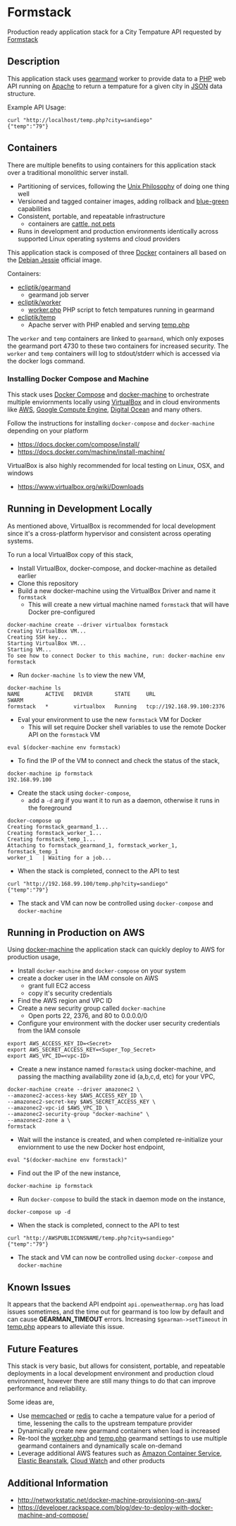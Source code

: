 # Formstack
Production ready application stack for a City Tempature API requested by [Formstack](http://formstack.com)

## Description

This application stack uses [gearmand](http://gearman.org/) worker to provide data to a [PHP](http://www.php.net) web API running on [Apache](https://www.apache.org/) to return a tempature for a given city in [JSON](http://json.org/) data structure.

Example API Usage:
```
curl "http://localhost/temp.php?city=sandiego"
{"temp":"79"}
```

## Containers

There are multiple benefits to using containers for this application stack over a traditional monolithic server install.

- Partitioning of services, following the [Unix Philosophy](http://www.catb.org/esr/writings/taoup/html/ch01s06.html) of doing one thing well
- Versioned and tagged container images, adding rollback and [blue-green](https://blog.codeship.com/easy-blue-green-deployments-on-amazon-ec2-container-service/) capabilities
- Consistent, portable, and repeatable infrastructure
  - containers are [cattle, not pets](https://blog.engineyard.com/2014/pets-vs-cattle)
- Runs in development and production environments identically across supported Linux operating systems and cloud providers

This application stack is composed of three [Docker](https://www.docker.com/) containers all based on the [Debian Jessie](https://hub.docker.com/_/debian/) official image.

Containers:
- [ecliptik/gearmand](https://hub.docker.com/r/ecliptik/gearmand/)
  - gearmand job server
- [ecliptik/worker](https://hub.docker.com/r/ecliptik/worker/)
  - [worker.php](worker/worker.php) PHP script to fetch tempatures running in gearmand
- [ecliptik/temp](https://hub.docker.com/r/ecliptik/temp/)
  - Apache server with PHP enabled and serving [temp.php](temp/temp.php)

The `worker` and `temp` containers are linked to `gearmand`, which only exposes the gearmand port 4730 to these two containers for increased security. The `worker` and `temp` containers will log to stdout/stderr which is  accessed via the docker logs command.

### Installing Docker Compose and Machine

This stack uses [Docker Compose](https://docs.docker.com/compose/) and [docker-machine](https://docs.docker.com/machine/) to orchestrate multiple enviornments locally using [VirtualBox](https://www.virtualbox.org/) and in cloud environments like [AWS](https://aws.amazon.com), [Google Compute Engine](https://cloud.google.com/compute/), [Digital Ocean](https://www.digitalocean.com/) and many others.

Follow the instructions for installing `docker-compose` and `docker-machine` depending on your platform

- https://docs.docker.com/compose/install/
- https://docs.docker.com/machine/install-machine/

VirtualBox is also highly recommended for local testing on Linux, OSX, and windows

- https://www.virtualbox.org/wiki/Downloads

## Running in Development Locally

As mentioned above, VirtualBox is recommended for local development since it's a cross-platform hypervisor and consistent across operating systems.

To run a local VirtualBox copy of this stack,

- Install VirtualBox, docker-compose, and docker-machine as detailed earlier
- Clone this repository
- Build a new docker-machine using the VirtualBox Driver and name it `formstack`
  - This will create a new virtual machine named `formstack` that will have Docker pre-configured
```
docker-machine create --driver virtualbox formstack
Creating VirtualBox VM...
Creating SSH key...
Starting VirtualBox VM...
Starting VM...
To see how to connect Docker to this machine, run: docker-machine env formstack
```

- Run `docker-machine ls` to view the new VM,
```
docker-machine ls
NAME        ACTIVE   DRIVER       STATE     URL                         SWARM
formstack   *        virtualbox   Running   tcp://192.168.99.100:2376
```

- Eval your environment to use the new `formstack` VM for Docker
  - This will set require Docker shell variables to use the remote Docker API on the `formstack` VM
```
eval $(docker-machine env formstack)
```

- To find the IP of the VM to connect and check the status of the stack,
```
docker-machine ip formstack
192.168.99.100
```

- Create the stack using `docker-compose`,
  - add a `-d` arg if you want it to run as a daemon, otherwise it runs in the foreground
```
docker-compose up
Creating formstack_gearmand_1...
Creating formstack_worker_1...
Creating formstack_temp_1...
Attaching to formstack_gearmand_1, formstack_worker_1, formstack_temp_1
worker_1   | Waiting for a job...
```

- When the stack is completed, connect to the API to test
```
curl "http://192.168.99.100/temp.php?city=sandiego"
{"temp":"79"}
```

- The stack and VM can now be controlled using `docker-compose` and `docker-machine`

## Running in Production on AWS

Using [docker-machine](https://docs.docker.com/machine/) the application stack can quickly deploy to AWS for production usage,

- Install `docker-machine` and `docker-compose` on your system
- create a docker user in the IAM console on AWS
  - grant full EC2 access
  - copy it's security credentials
- Find the AWS region and VPC ID
- Create a new security group called `docker-machine`
  - Open ports 22, 2376, and 80 to 0.0.0.0/0
- Configure your environment with the docker user security credentials from the IAM console
```
export AWS_ACCESS_KEY_ID=<Secret>
export AWS_SECRET_ACCESS_KEY=<Super_Top_Secret>
export AWS_VPC_ID=<vpc-ID>
```

- Create a new instance named `formstack` using docker-machine, and passing the macthing availability zone id (a,b,c,d, etc) for your VPC,
```
docker-machine create --driver amazonec2 \
--amazonec2-access-key $AWS_ACCESS_KEY_ID \
--amazonec2-secret-key $AWS_SECRET_ACCESS_KEY \
--amazonec2-vpc-id $AWS_VPC_ID \
--amazonec2-security-group "docker-machine" \
--amazonec2-zone a \
formstack
```

- Wait will the instance is created, and when completed re-initialize your enviornment to use the new Docker host endpoint,
```
eval "$(docker-machine env formstack)"
```

- Find out the IP of the new instance,
```
docker-machine ip formstack
```

- Run `docker-compose` to build the stack in daemon mode on the instance,
```
docker-compose up -d
```

- When the stack is completed, connect to the API to test
```
curl "http://AWSPUBLICDNSNAME/temp.php?city=sandiego"
{"temp":"79"}
```

- The stack and VM can now be controlled using `docker-compose` and `docker-machine`

## Known Issues

It appears that the backend API endpoint `api.openweathermap.org` has load issues sometimes, and the time out for gearmand is too low by default and can cause **GEARMAN_TIMEOUT** errors. Increasing `$gearman->setTimeout` in [temp.php](temp/temp.php) appears to alleviate this issue.

## Future Features

This stack is very basic, but allows for consistent, portable, and repeatable deployments in a local development environment and production cloud environment, however there are still many things to do that can improve performance and reliability.

Some ideas are,

- Use [memcached](http://memcached.org/) or [redis](http://redis.io/) to cache a tempature value for a period of time, lessening the calls to the upstream tempature provider
- Dynamically create new gearmand containers when load is increased
- Re-tool the [worker.php](worker/worker.php) and [temp.php](temp/temp.php) gearmand settings to use multiple gearmand containers and dynamically scale on-demand
- Leverage additional AWS features such as [Amazon Container Service](https://aws.amazon.com/blogs/aws/cloud-container-management/), [Elastic Beanstalk](https://docs.aws.amazon.com/elasticbeanstalk/latest/dg/create_deploy_docker_ecs.html), [Cloud Watch](https://aws.amazon.com/cloudwatch/) and other products

## Additional Information

- http://networkstatic.net/docker-machine-provisioning-on-aws/
- https://developer.rackspace.com/blog/dev-to-deploy-with-docker-machine-and-compose/
